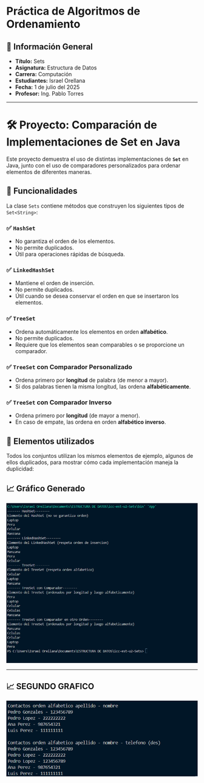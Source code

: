 # Práctica de Algoritmos de Ordenamiento

## 📌 Información General

- **Título:** Sets
- **Asignatura:** Estructura de Datos  
- **Carrera:** Computación  
- **Estudiantes:** Israel Orellana 
- **Fecha:** 1 de julio del 2025  
- **Profesor:** Ing. Pablo Torres  

---

# 🛠️ Proyecto: Comparación de Implementaciones de Set en Java

Este proyecto demuestra el uso de distintas implementaciones de **`Set`** en Java, junto con el uso de comparadores personalizados para ordenar elementos de diferentes maneras.

## 📌 Funcionalidades

La clase `Sets` contiene métodos que construyen los siguientes tipos de `Set<String>`:

### ✅ `HashSet`
- No garantiza el orden de los elementos.
- No permite duplicados.
- Útil para operaciones rápidas de búsqueda.

### ✅ `LinkedHashSet`
- Mantiene el orden de inserción.
- No permite duplicados.
- Útil cuando se desea conservar el orden en que se insertaron los elementos.

### ✅ `TreeSet`
- Ordena automáticamente los elementos en orden **alfabético**.
- No permite duplicados.
- Requiere que los elementos sean comparables o se proporcione un comparador.

### ✅ `TreeSet` con Comparador Personalizado
- Ordena primero por **longitud** de palabra (de menor a mayor).
- Si dos palabras tienen la misma longitud, las ordena **alfabéticamente**.

### ✅ `TreeSet` con Comparador Inverso
- Ordena primero por **longitud** (de mayor a menor).
- En caso de empate, las ordena en orden **alfabético inverso**.

## 🔄 Elementos utilizados

Todos los conjuntos utilizan los mismos elementos de ejemplo, algunos de ellos duplicados, para mostrar cómo cada implementación maneja la duplicidad:





## 📈 Gráfico Generado
![alt text](image.png)

---
## 📈 SEGUNDO GRAFICO
![alt text]({25938A86-0AF3-49C8-B4B3-0AF2E472483E}.png)